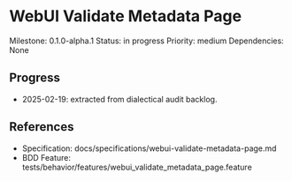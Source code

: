 # WebUI Validate Metadata Page
Milestone: 0.1.0-alpha.1
Status: in progress
Priority: medium
Dependencies: None

## Progress
- 2025-02-19: extracted from dialectical audit backlog.

## References
- Specification: docs/specifications/webui-validate-metadata-page.md
- BDD Feature: tests/behavior/features/webui_validate_metadata_page.feature
